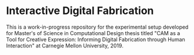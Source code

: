 # Interactive Digital Fabrication

This is a work-in-progress repository for the experimental setup developed for Master's of Science in Computational Design thesis titled "CAM as a Tool for Creative Expression: Informing Digital Fabrication through Human Interaction" at Carnegie Mellon University, 2019.
